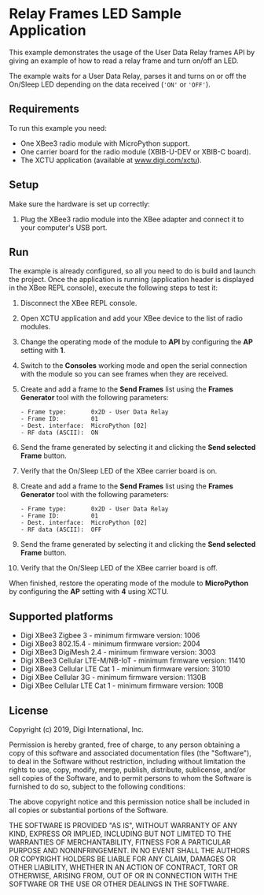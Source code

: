 Relay Frames LED Sample Application
===================================

This example demonstrates the usage of the User Data Relay frames API by giving
an example of how to read a relay frame and turn on/off an LED.

The example waits for a User Data Relay, parses it and turns on or off the
On/Sleep LED depending on the data received (`'ON'` or `'OFF'`).

Requirements
------------

To run this example you need:

* One XBee3 radio module with MicroPython support.
* One carrier board for the radio module (XBIB-U-DEV or XBIB-C board).
* The XCTU application (available at www.digi.com/xctu).

Setup
-----

Make sure the hardware is set up correctly:

1. Plug the XBee3 radio module into the XBee adapter and connect it to your
   computer's USB port.

Run
---

The example is already configured, so all you need to do is build and launch
the project. Once the application is running (application header is displayed
in the XBee REPL console), execute the following steps to test it:

1. Disconnect the XBee REPL console.
2. Open XCTU application and add your XBee device to the list of radio modules.
3. Change the operating mode of the module to **API** by configuring the **AP**
   setting with **1**.
4. Switch to the **Consoles** working mode and open the serial connection with
   the module so you can see frames when they are received.
5. Create and add a frame to the **Send Frames** list using the **Frames
   Generator** tool with the following parameters:

       - Frame type:       0x2D - User Data Relay
       - Frame ID:         01
       - Dest. interface:  MicroPython [02]
       - RF data (ASCII):  ON

6. Send the frame generated by selecting it and clicking the **Send selected
   Frame** button.
7. Verify that the On/Sleep LED of the XBee carrier board is on.
8. Create and add a frame to the **Send Frames** list using the **Frames
   Generator** tool with the following parameters:

       - Frame type:       0x2D - User Data Relay
       - Frame ID:         01
       - Dest. interface:  MicroPython [02]
       - RF data (ASCII):  OFF

9. Send the frame generated by selecting it and clicking the **Send selected
   Frame** button.
10. Verify that the On/Sleep LED of the XBee carrier board is off.

When finished, restore the operating mode of the module to **MicroPython**
by configuring the **AP** setting with **4** using XCTU.

Supported platforms
-------------------

* Digi XBee3 Zigbee 3 - minimum firmware version: 1006
* Digi XBee3 802.15.4 - minimum firmware version: 2004
* Digi XBee3 DigiMesh 2.4 - minimum firmware version: 3003
* Digi XBee3 Cellular LTE-M/NB-IoT - minimum firmware version: 11410
* Digi XBee3 Cellular LTE Cat 1 - minimum firmware version: 31010
* Digi XBee Cellular 3G - minimum firmware version: 1130B
* Digi XBee Cellular LTE Cat 1 - minimum firmware version: 100B

License
-------

Copyright (c) 2019, Digi International, Inc.

Permission is hereby granted, free of charge, to any person obtaining a copy
of this software and associated documentation files (the "Software"), to deal
in the Software without restriction, including without limitation the rights
to use, copy, modify, merge, publish, distribute, sublicense, and/or sell
copies of the Software, and to permit persons to whom the Software is
furnished to do so, subject to the following conditions:

The above copyright notice and this permission notice shall be included in all
copies or substantial portions of the Software.

THE SOFTWARE IS PROVIDED "AS IS", WITHOUT WARRANTY OF ANY KIND, EXPRESS OR
IMPLIED, INCLUDING BUT NOT LIMITED TO THE WARRANTIES OF MERCHANTABILITY,
FITNESS FOR A PARTICULAR PURPOSE AND NONINFRINGEMENT. IN NO EVENT SHALL THE
AUTHORS OR COPYRIGHT HOLDERS BE LIABLE FOR ANY CLAIM, DAMAGES OR OTHER
LIABILITY, WHETHER IN AN ACTION OF CONTRACT, TORT OR OTHERWISE, ARISING FROM,
OUT OF OR IN CONNECTION WITH THE SOFTWARE OR THE USE OR OTHER DEALINGS IN THE
SOFTWARE.